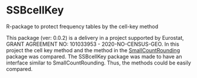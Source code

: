 # SSBcellKey
R-package to protect frequency tables by the cell-key method


This package (ver: 0.0.2)  is a delivery in a project supported by Eurostat, GRANT AGREEMENT NO: 101033953 - 2020-NO-CENSUS-GEO. In this project the cell key method and the method in the 
[SmallCountRounding](https://cran.r-project.org/package=SmallCountRounding) 
package was compared.  The SSBcellKey package was made to have an interface similar to SmallCountRounding. Thus, the methods could be easily compared.



